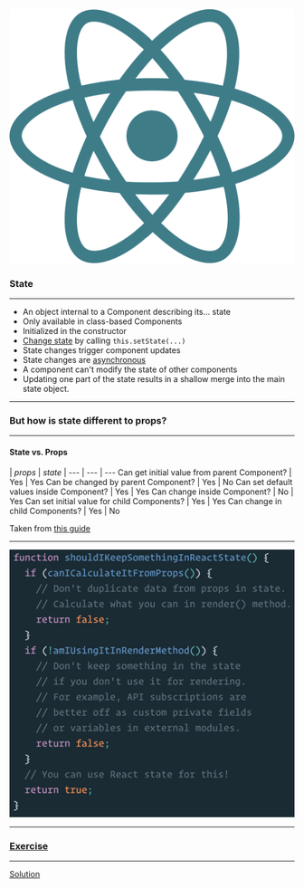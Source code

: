<img src="img/react.svg" class="spin logo logo--small" />

### State

---

- An object internal to a Component describing its... state
- Only available in class-based Components
- Initialized in the constructor
- [Change state](https://codepen.io/berkmolla/pen/rzGBKP) by calling `this.setState(...)`
- State changes trigger component updates
- State changes are [asynchronous](https://codepen.io/berkmolla/pen/mMBjGX?editors=1111)
- A component can't modify the state of other components
- Updating one part of the state results in a shallow merge into the main state object.

---

### But how is state different to props?

---

#### State vs. Props

| _props_ | _state_ |
--- | --- | ---
Can get initial value from parent Component? | Yes | Yes
Can be changed by parent Component? | Yes | No
Can set default values inside Component? | Yes | Yes
Can change inside Component? | No | Yes
Can set initial value for child Components? | Yes | Yes
Can change in child Components? | Yes | No

Taken from [this guide](https://github.com/uberVU/react-guide/blob/master/props-vs-state.md#changing-props-and-state)

---

<img src="img/statetweet.jpeg" width="550"></img>


---

### [Exercise](https://codepen.io/berkmolla/pen/YxvGWz)


---

[Solution](https://codepen.io/berkmolla/pen/mMBGGg)

